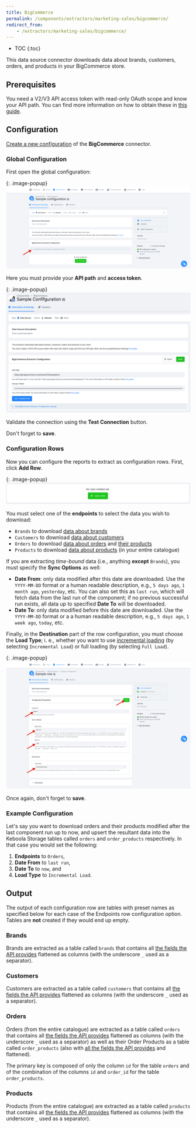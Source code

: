 ```yaml
---
title: BigCommerce
permalink: /components/extractors/marketing-sales/bigcommerce/
redirect_from:
    - /extractors/marketing-sales/bigcommerce/
---
```


* TOC
{:toc}

This data source connector downloads data about brands, customers, orders, and products in your BigCommerce store.

## Prerequisites
You need a V2/V3 API access token with read-only OAuth scope and know your API path. You can find more information on how to obtain these in [this guide](https://support.bigcommerce.com/s/article/Store-API-Accounts?language=en_US#creating).

## Configuration
[Create a new configuration](/components/#creating-component-configuration) of the **BigCommerce** connector.

### Global Configuration

First open the global configuration:

{: .image-popup}
![Global Configuration opening](/components/extractors/marketing-sales/bigcommerce/global_config_collapsed.png)

Here you must provide your **API path** and **access token**.

{: .image-popup}
![API Path and Access Token entry](/components/extractors/marketing-sales/bigcommerce/global_config.png)

Validate the connection using the **Test Connection** button.

Don't forget to **save**.

### Configuration Rows
Now you can configure the reports to extract as configuration rows. First, click **Add Row**.

{: .image-popup}
![Add Row](/components/extractors/marketing-sales/bigcommerce/add_row.png)

You must select one of the **endpoints** to select the data you wish to download:
- `Brands` to download [data about brands](https://developer.bigcommerce.com/api-reference/c2610608c20c8-get-all-brands#response-body)
- `Customers` to download [data about customers](https://developer.bigcommerce.com/api-reference/761ec193054b6-get-all-customers#response-body)
- `Orders` to download [data about orders](https://developer.bigcommerce.com/api-reference/82f91b58d0c98-get-all-orders#response-body) and [their products](https://developer.bigcommerce.com/api-reference/3b4dfef625708-list-order-products#response-body)
- `Products` to download [data about products](https://developer.bigcommerce.com/api-reference/4101d472a814d-get-all-products#response-body) (in your entire catalogue)

If you are extracting *time-bound* data (i.e., anything **except** `Brands`), you must specify the **Sync Options** as well:
- **Date From**: only data modified after this date are downloaded. Use the `YYYY-MM-DD` format or a human readable description, e.g., `5 days ago`, `1 month ago`, `yesterday`, etc. You can also set this as `last run`, which will fetch data from the last run of the component; if no previous successful run exists, all data up to specified **Date To** will be downloaded.
- **Date To**: only data modified before this date are downloaded. Use the `YYYY-MM-DD` format or a a human readable description, e.g., `5 days ago`, `1 week ago`, `today`, etc.

Finally, in the **Destination** part of the row configuration, you must choose the **Load Type**; i. e., whether you want to use [incremental loading](/storage/tables/#incremental-loading) (by selecting `Incremental Load`) or full loading (by selecting `Full Load`).

{: .image-popup}
![Row configuration entry](/components/extractors/marketing-sales/bigcommerce/row_config.png)

Once again, don't forget to **save**.

### Example Configuration

Let's say you want to download orders and their products modified after the last component run up to now, and upsert the resultant data into the Keboola Storage tables called `orders` and `order_products` respectively. In that case you would set the following:
1. **Endpoints** to `Orders`,
2. **Date From** to `last run`,
3. **Date To** to `now`, and
4. **Load Type** to `Incremental Load`.

## Output
The output of each configuration row are tables with preset names as specified below for each case of the Endpoints row configuration option. Tables are **not** created if they would end up empty.

<!-- List of tables, foreign keys, schema. -->
### Brands
Brands are extracted as a table called `brands` that contains all [the fields the API provides](https://developer.bigcommerce.com/api-reference/c2610608c20c8-get-all-brands#response-body) flattened as columns (with the underscore `_` used as a separator).

<!-- The primary key is composed of only the column `id`. -->

### Customers
Customers are extracted as a table called `customers` that contains all [the fields the API provides](https://developer.bigcommerce.com/api-reference/761ec193054b6-get-all-customers#response-body) flattened as columns (with the underscore `_` used as a separator).

<!-- The primary key is composed of only the column `id`. -->

### Orders
Orders (from the entire catalogue) are extracted as a table called `orders` that contains all [the fields the API provides](https://developer.bigcommerce.com/api-reference/82f91b58d0c98-get-all-orders#response-body) flattened as columns (with the underscore `_` used as a separator) as well as their Order Products as a table called `order_products` (also with [all the fields the API provides](https://developer.bigcommerce.com/api-reference/3b4dfef625708-list-order-products#response-body) and flattened).

The primary key is composed of only the column `id` for the table `orders` and of the combination of the columns `id` and `order_id` for the table `order_products`.

### Products
Products (from the entire catalogue) are extracted as a table called `products` that contains all [the fields the API provides](https://developer.bigcommerce.com/api-reference/4101d472a814d-get-all-products#response-body) flattened as columns (with the underscore `_` used as a separator).

<!-- The primary key is composed of only the column `id`. -->
